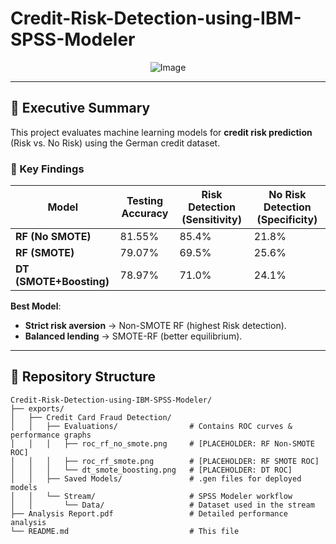 # Credit-Risk-Detection-using-IBM-SPSS-Modeler

<div align="center">
  <img src="https://github.com/user-attachments/assets/fd8cd037-1e29-4260-92ba-e4aa9b41563c" alt="Image">
</div>

---

## 📌 Executive Summary  
This project evaluates machine learning models for **credit risk prediction** (Risk vs. No Risk) using the German credit dataset.  

### 🔑 Key Findings  
| Model                  | Testing Accuracy | Risk Detection (Sensitivity) | No Risk Detection (Specificity) |  
|------------------------|------------------|------------------------------|---------------------------------|  
| **RF (No SMOTE)**      | 81.55%           | 85.4%                        | 21.8%                           |  
| **RF (SMOTE)**         | 79.07%           | 69.5%                        | 25.6%                           |  
| **DT (SMOTE+Boosting)**| 78.97%           | 71.0%                        | 24.1%                           |  

**Best Model**:  
- **Strict risk aversion** → Non-SMOTE RF (highest Risk detection).  
- **Balanced lending** → SMOTE-RF (better equilibrium).  

---

## 📂 Repository Structure  
```plaintext
Credit-Risk-Detection-using-IBM-SPSS-Modeler/  
├── exports/  
│   ├── Credit Card Fraud Detection/  
│   │   ├── Evaluations/                # Contains ROC curves & performance graphs  
│   │   │   ├── roc_rf_no_smote.png     # [PLACEHOLDER: RF Non-SMOTE ROC]  
│   │   │   ├── roc_rf_smote.png        # [PLACEHOLDER: RF SMOTE ROC]  
│   │   │   └── dt_smote_boosting.png   # [PLACEHOLDER: DT ROC]  
│   │   ├── Saved Models/               # .gen files for deployed models  
│   │   └── Stream/                     # SPSS Modeler workflow  
│   │       └── Data/                   # Dataset used in the stream  
├── Analysis Report.pdf                 # Detailed performance analysis  
└── README.md                           # This file  
